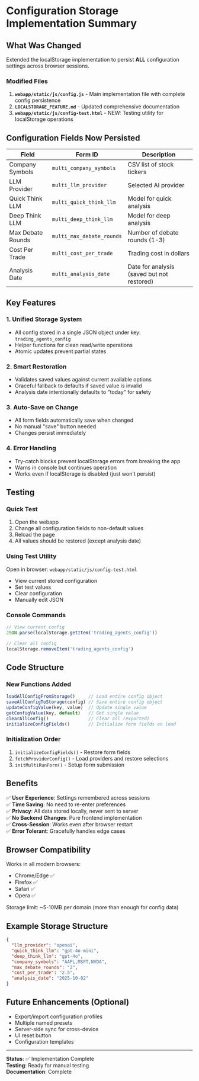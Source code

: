 # Configuration Storage Implementation Summary

## What Was Changed

Extended the localStorage implementation to persist **ALL** configuration settings across browser sessions.

### Modified Files
1. **`webapp/static/js/config.js`** - Main implementation file with complete config persistence
2. **`LOCALSTORAGE_FEATURE.md`** - Updated comprehensive documentation
3. **`webapp/static/js/config-test.html`** - NEW: Testing utility for localStorage operations

## Configuration Fields Now Persisted

| Field | Form ID | Description |
|-------|---------|-------------|
| Company Symbols | `multi_company_symbols` | CSV list of stock tickers |
| LLM Provider | `multi_llm_provider` | Selected AI provider |
| Quick Think LLM | `multi_quick_think_llm` | Model for quick analysis |
| Deep Think LLM | `multi_deep_think_llm` | Model for deep analysis |
| Max Debate Rounds | `multi_max_debate_rounds` | Number of debate rounds (1-3) |
| Cost Per Trade | `multi_cost_per_trade` | Trading cost in dollars |
| Analysis Date | `multi_analysis_date` | Date for analysis (saved but not restored) |

## Key Features

### 1. Unified Storage System
- All config stored in a single JSON object under key: `trading_agents_config`
- Helper functions for clean read/write operations
- Atomic updates prevent partial states

### 2. Smart Restoration
- Validates saved values against current available options
- Graceful fallback to defaults if saved value is invalid
- Analysis date intentionally defaults to "today" for safety

### 3. Auto-Save on Change
- All form fields automatically save when changed
- No manual "save" button needed
- Changes persist immediately

### 4. Error Handling
- Try-catch blocks prevent localStorage errors from breaking the app
- Warns in console but continues operation
- Works even if localStorage is disabled (just won't persist)

## Testing

### Quick Test
1. Open the webapp
2. Change all configuration fields to non-default values
3. Reload the page
4. All values should be restored (except analysis date)

### Using Test Utility
Open in browser: `webapp/static/js/config-test.html`
- View current stored configuration
- Set test values
- Clear configuration
- Manually edit JSON

### Console Commands
```javascript
// View current config
JSON.parse(localStorage.getItem('trading_agents_config'))

// Clear all config
localStorage.removeItem('trading_agents_config')
```

## Code Structure

### New Functions Added
```javascript
loadAllConfigFromStorage()     // Load entire config object
saveAllConfigToStorage(config) // Save entire config object
updateConfigValue(key, value)  // Update single value
getConfigValue(key, default)   // Get single value
clearAllConfig()               // Clear all (exported)
initializeConfigFields()       // Initialize form fields on load
```

### Initialization Order
1. `initializeConfigFields()` - Restore form fields
2. `fetchProviderConfig()` - Load providers and restore selections
3. `initMultiRunForm()` - Setup form submission

## Benefits

✅ **User Experience**: Settings remembered across sessions  
✅ **Time Saving**: No need to re-enter preferences  
✅ **Privacy**: All data stored locally, never sent to server  
✅ **No Backend Changes**: Pure frontend implementation  
✅ **Cross-Session**: Works even after browser restart  
✅ **Error Tolerant**: Gracefully handles edge cases  

## Browser Compatibility

Works in all modern browsers:
- Chrome/Edge ✅
- Firefox ✅
- Safari ✅
- Opera ✅

Storage limit: ~5-10MB per domain (more than enough for config data)

## Example Storage Structure

```json
{
  "llm_provider": "openai",
  "quick_think_llm": "gpt-4o-mini",
  "deep_think_llm": "gpt-4o",
  "company_symbols": "AAPL,MSFT,NVDA",
  "max_debate_rounds": "2",
  "cost_per_trade": "2.5",
  "analysis_date": "2025-10-02"
}
```

## Future Enhancements (Optional)

- Export/import configuration profiles
- Multiple named presets
- Server-side sync for cross-device
- UI reset button
- Configuration templates

---

**Status**: ✅ Implementation Complete  
**Testing**: Ready for manual testing  
**Documentation**: Complete
